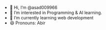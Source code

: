 - 👋 Hi, I’m @asad009966
- 👀 I’m interested in Programming & AI learning.
- 🌱 I’m currently learning web development 
- 😄 Pronouns: Abir

<!---
asad009966/asad009966 is a ✨ special ✨ repository because its `README.md` (this file) appears on your GitHub profile.
You can click the Preview link to take a look at your changes.
--->
